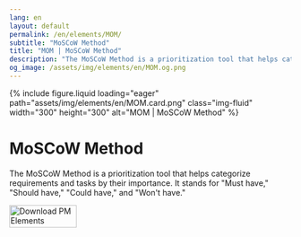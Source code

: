 ```yaml
---
lang: en
layout: default
permalink: /en/elements/MOM/
subtitle: "MoSCoW Method"
title: "MOM | MoSCoW Method"
description: "The MoSCoW Method is a prioritization tool that helps categorize requirements and tasks by their importance. It stands for 'Must have,' 'Should have,' 'Could have,' and 'Won't have.'"
og_image: /assets/img/elements/en/MOM.og.png
---
```


{% include figure.liquid loading="eager" path="assets/img/elements/en/MOM.card.png" class="img-fluid" width="300" height="300" alt="MOM | MoSCoW Method" %}

# MoSCoW Method

The MoSCoW Method is a prioritization tool that helps categorize requirements and tasks by their importance. It stands for "Must have," "Should have," "Could have," and "Won't have."

<a href="https://apps.apple.com/app/apple-store/id6738084498?pt=127441684&ct=website&mt=8">
  <img src="{{ "assets/img/en/appstore.png" | relative_url }}" width="120" height="40" alt="Download PM Elements">
</a>
